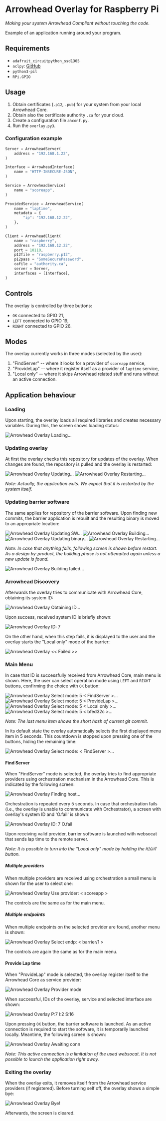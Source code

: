 # Arrowhead Overlay for Raspberry Pi
_Making your system Arrowhead Compliant without touching the code._

Example of an application running around your program.


## Requirements
- `adafruit_circuitpython_ssd1305`
- `aclpy`: [GitHub](https://github.com/jara001/ah-acl-py)
- `python3-pil`
- `RPi.GPIO`


## Usage

1. Obtain certificates (`.p12`, `.pub`) for your system from your local Arrowhead Core.
2. Obtain also the certificate authority `.ca` for your cloud.
3. Create a configuration file `ahconf.py`.
4. Run the `overlay.py3`.


### Configuration example

```python
Server = ArrowheadServer(
    address = "192.168.1.22",
)

Interface = ArrowheadInterface(
    name = "HTTP-INSECURE-JSON",
)

Service = ArrowheadService(
    name = "scoreapp",
)

ProvidedService = ArrowheadService(
    name = "laptime",
    metadata = {
        "ip": "192.168.12.22",
    },
)

Client = ArrowheadClient(
    name = "raspberry",
    address = "192.168.12.22",
    port = 10110,
    p12file = "raspberry.p12",
    p12pass = "SomeSecurePassword",
    cafile = "authority.ca",
    server = Server,
    interfaces = [Interface],
)
```


## Controls

The overlay is controlled by three buttons:
- `OK` connected to GPIO 21,
- `LEFT` connected to GPIO 19,
- `RIGHT` connected to GPIO 26.


## Modes

The overlay currently works in three modes (selected by the user):
1. "FindServer" -- where it looks for a provider of `scoreapp` service,
2. "ProvideLap" -- where it register itself as a provider of `laptime` service,
3. "Local only" -- where it skips Arrowhead related stuff and runs without an active connection.


## Application behaviour

### Loading
Upon starting, the overlay loads all required libraries and creates necessary variables. During this, the screen shows loading status:

![Arrowhead Overlay Loading...](./doc/screen_loading.bmp)

### Updating overlay
At first the overlay checks this repository for updates of the overlay. When changes are found, the repository is pulled and the overlay is restarted:

![Arrowhead Overlay Updating...](./doc/screen_updating.bmp)
![Arrowhead Overlay Restarting...](./doc/screen_restarting.bmp)

_Note: Actually, the application exits. We expect that it is restarted by the system itself._

### Updating barrier software
The same applies for repository of the barrier software. Upon finding new commits, the barrier application is rebuilt and the resulting binary is moved to an appropriate location:

![Arrowhead Overlay Updating SW...](./doc/screen_updating_sw.bmp)
![Arrowhead Overlay Building...](./doc/screen_building.bmp)
![Arrowhead Overlay Updating binary...](./doc/screen_updating_binary.bmp)
![Arrowhead Overlay Restarting...](./doc/screen_restarting.bmp)

_Note: In case that anything fails, following screen is shown before restart. As a design by-product, the building phase is not attempted again unless a new update is found._

![Arrowhead Overlay Building failed...](./doc/screen_building_failed.bmp)

### Arrowhead Discovery
Afterwards the overlay tries to communicate with Arrowhead Core, obtaining its system ID:

![Arrowhead Overlay Obtaining ID...](./doc/screen_obtaining_id.bmp)

Upon success, received system ID is briefly shown:

![Arrowhead Overlay ID: 7](./doc/screen_discovery_success.bmp)

On the other hand, when this step fails, it is displayed to the user and the overlay starts the "Local only" mode of the barrier:

![Arrowhead Overlay << Failed >>](./doc/screen__failed_.bmp)

### Main Menu
In case that ID is successfully received from Arrowhead Core, main menu is shown. Here, the user can select operation mode using `LEFT` and `RIGHT` buttons, confirming the choice with `OK` button:

![Arrowhead Overlay Select mode: 5 < FindServer >...](./doc/screen_findserver_with_countdown.bmp)
![Arrowhead Overlay Select mode: 5 < ProvideLap >...](./doc/screen__providelap_.bmp)
![Arrowhead Overlay Select mode: 5 < Local only >...](./doc/screen__local_only_.bmp)
![Arrowhead Overlay Select mode: 5 <  bfed32c   >...](./doc/screen_githash.bmp)

_Note: The last menu item shows the short hash of current git commit._

In its default state the overlay automatically selects the first displayed menu item in 5 seconds. This countdown is stopped upon pressing one of the buttons, hiding the remaining time:

![Arrowhead Overlay Select mode: < FindServer >...](./doc/screen__findserver_.bmp)

#### Find Server
When "FindServer" mode is selected, the overlay tries to find appropriate providers using orchestration mechanism in the Arrowhead Core. This is indicated by the following screen:

![Arrowhead Overlay Finding host...](./doc/screen_finding_host.bmp)

Orchestration is repeated every 5 seconds. In case that orchestration fails (i.e., the overlay is unable to communicate with Orchestrator), a screen with overlay's system ID and 'O.fail' is shown:

![Arrowhead Overlay ID: 7 O.fail](./doc/screen_orch_failed.bmp)

Upon receiving valid provider, barrier software is launched with websocat that sends lap time to the remote server.

_Note: It is possible to turn into the "Local only" mode by holding the `RIGHT` button._

##### Multiple providers
When multiple providers are received using orchestration a small menu is shown for the user to select one:

![Arrowhead Overlay Use provider: <  scoreapp  >](./doc/screen_select_provider.bmp)

The controls are the same as for the main menu.

##### Multiple endpoints
When multiple endpoints on the selected provider are found, another menu is shown:

![Arrowhead Overlay Select endp: < barrier/1  >](./doc/screen_select_endpoint.bmp)

The controls are again the same as for the main menu.

#### Provide Lap time
When "ProvideLap" mode is selected, the overlay register itself to the Arrowhead Core as service provider:

![Arrowhead Overlay Provider mode](./doc/screen_provider_mode.bmp)

When successful, IDs of the overlay, service and selected interface are shown:

![Arrowhead Overlay P:7 I:2 S:16](./doc/screen_provider_ids.bmp)

Upon pressing `OK` button, the barrier software is launched. As an active connection is required to start the software, it is temporarily launched locally. Meantime, the following screen is shown:

![Arrowhead Overlay Awaiting conn](./doc/screen_awaiting_conn.bmp)

_Note: This active connection is a limitation of the used websocat. It is not possible to launch the application right away._

### Exiting the overlay
When the overlay exits, it removes itself from the Arrowhead service providers (if registered). Before turning self off, the overlay shows a simple bye:

![Arrowhead Overlay Bye!](./doc/screen_bye.bmp)

Afterwards, the screen is cleared.
